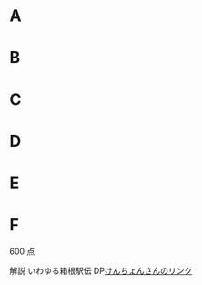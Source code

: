 # A

# B

# C

# D

# E

# F

600 点

解説
いわゆる箱根駅伝 DP[けんちょんさんのリンク](https://drken1215.hatenablog.com/entry/2019/10/05/173700)
